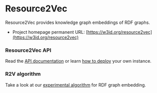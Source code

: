 # Resource2Vec
Resource2Vec provides knowledge graph embeddings of RDF graphs.

* Project homepage permanent URL: [https://w3id.org/resource2vec](https://w3id.org/resource2vec)

### Resource2Vec API
Read the [API documentation](https://w3id.org/resource2vec/api) or learn [how to deploy](https://github.com/AKSW/Resource2Vec/tree/master/resource2vec-api) your own instance.

### R2V algorithm
Take a look at our [experimental algorithm](https://github.com/AKSW/Resource2Vec/tree/master/resource2vec-core) for RDF graph embedding.
